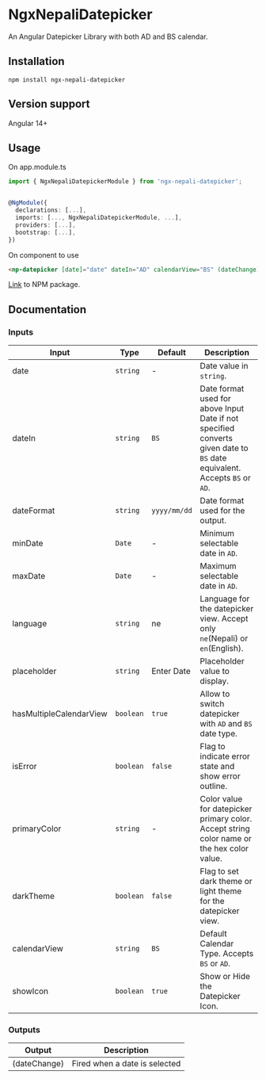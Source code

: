 # NgxNepaliDatepicker
An Angular Datepicker Library with both AD and BS calendar.

## Installation

```script
npm install ngx-nepali-datepicker
```
## Version support

Angular 14+

## Usage

On app.module.ts

```Typescript
import { NgxNepaliDatepickerModule } from 'ngx-nepali-datepicker';


@NgModule({
  declarations: [...],
  imports: [..., NgxNepaliDatepickerModule, ...],
  providers: [...],
  bootstrap: [...],
})
```

On component to use

```html
<np-datepicker [date]="date" dateIn="AD" calendarView="BS" (dateChange)="onDateChange($event)"> </np-datepicker>
```

[Link](https://www.npmjs.com/package/ngx-nepali-datepicker) to NPM package.

## Documentation

### Inputs

| Input  | Type | Default | Description |
| ------------- | ------------- | ------------- | ------------- |
| date  | `string`| -| Date value in `string`.|
| dateIn  | `string`| `BS`| Date format used for above Input Date if not specified converts given date to `BS` date equivalent. Accepts `BS` or `AD`.|
| dateFormat  | `string`| `yyyy/mm/dd`| Date format used for the output.|
| minDate  | `Date`| -| Minimum selectable date in `AD`.|
| maxDate  | `Date`| -| Maximum selectable date in `AD`.|
| language  | `string`| ne| Language for the datepicker view. Accept only `ne`(Nepali) or `en`(English).|
| placeholder  | `string`| Enter Date| Placeholder value to display.|
| hasMultipleCalendarView  | `boolean`| `true`| Allow to switch datepicker with `AD` and `BS` date type.|
| isError  | `boolean`| `false`| Flag to indicate error state and show error outline.|
| primaryColor  | `string`| -| Color value for datepicker primary color. Accept string color name or the hex color value.|
| darkTheme  | `boolean`| `false`| Flag to set dark theme or light theme for the datepicker view.|
| calendarView  | `string`| `BS`| Default Calendar Type. Accepts `BS` or `AD`.|
| showIcon  | `boolean`| `true`| Show or Hide the Datepicker Icon.|


### Outputs

| Output  | Description |
| ------------- | ------------- |
| (dateChange)  | Fired when a date is selected|

